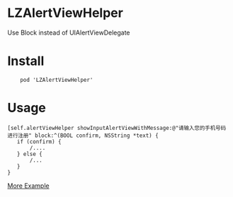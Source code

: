 # LZAlertViewHelper
Use Block instead of UIAlertViewDelegate

# Install

```
    pod 'LZAlertViewHelper'
```

# Usage
```objc
[self.alertViewHelper showInputAlertViewWithMessage:@"请输入您的手机号码进行注册" block:^(BOOL confirm, NSString *text) {
   if (confirm) {
       /....
   } else {
       /...
   }
}
```

[More Example](https://github.com/leancloud/LeanStorage-Demo/blob/master/LeanStorageDemo/AVSMSBasic.m)

